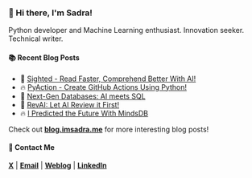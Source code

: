 ### :wave: Hi there, I'm Sadra!
Python developer and Machine Learning enthusiast. Innovation seeker. Technical writer.

#### :books: Recent Blog Posts
<!-- BLOGPOSTS:START -->
 - 🚀 [Sighted - Read Faster, Comprehend Better With AI!](https://blog.imsadra.me/sighted-read-faster-comprehend-better-with-ai)
 - 🔥 [PyAction - Create GitHub Actions Using Python!](https://blog.imsadra.me/pyaction-create-github-actions-using-python)
 - 💯 [Next-Gen Databases: AI meets SQL](https://blog.imsadra.me/next-gen-databases-ai-meets-sql)
 - 🚀 [RevAI: Let AI Review it First!](https://blog.imsadra.me/revai-let-ai-review-it-first)
 - 🔥 [I Predicted the Future With MindsDB](https://blog.imsadra.me/i-predicted-the-future-with-mindsdb)<!-- BLOGPOSTS:END -->

Check out [__blog.imsadra.me__](https://blog.imsadra.me) for more interesting blog posts!

#### :call_me_hand: Contact Me
[__X__](https://x.com/lnxpylnxpy) | [__Email__](mailto:lnxpylnxpy@gmail.com) | [__Weblog__](https://imsadra.me) | [__LinkedIn__](https://www.linkedin.com/in/sadra-yahyapour/)
